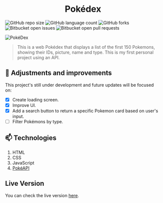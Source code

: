 # <div align="center">Pokédex</div>


![GitHub repo size](https://img.shields.io/github/repo-size/laporeon/pokedex?style=for-the-badge)
![GitHub language count](https://img.shields.io/github/languages/count/laporeon/pokedex?style=for-the-badge)
![GitHub forks](https://img.shields.io/github/forks/laporeon/pokedex?style=for-the-badge)
![Bitbucket open issues](https://img.shields.io/bitbucket/issues/laporeon/pokedex?style=for-the-badge)
![Bitbucket open pull requests](https://img.shields.io/bitbucket/pr-raw/laporeon/pokedex?style=for-the-badge)

![PokéDex](https://user-images.githubusercontent.com/34722707/129643288-62ccca61-c178-4084-9b20-9958ef169d23.gif)
> This is a web Pokédex that displays a list of the first 150 Pokemons, showing their IDs, picture, name and type. This is my first personal project using an API. 

## 📄 Adjustments and improvements

This project's still under development and future updates will be focused on:

- [x] Create loading screen.
- [x] Improve UI.
- [x] Add a search button to return a specific Pokemon card based on user's input.
- [ ] Filter Pokémons by type.

## 📫 Technologies

1. HTML
2. CSS
3. JavaScript
4. <a href="https://pokeapi.co/">PokéAPI</a>

## Live Version
You can check the live version <a href="https://pokedex-project-pokeapi.netlify.app/">here</a>.
